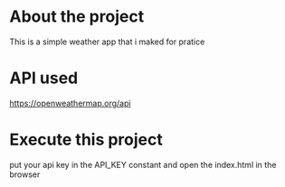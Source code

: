 # About the project
This is a simple weather app that i maked for pratice

# API used
https://openweathermap.org/api

# Execute this project
put your api key in the API_KEY constant and open the index.html in the browser
